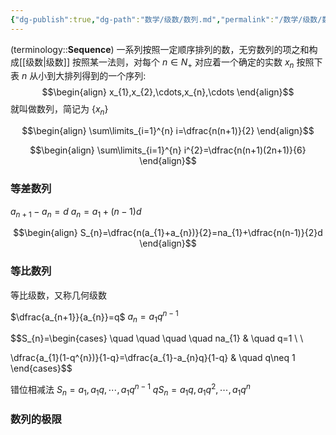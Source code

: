 ```yaml
---
{"dg-publish":true,"dg-path":"数学/级数/数列.md","permalink":"/数学/级数/数列/","dgPassFrontmatter":true,"noteIcon":"","created":"2024-05-21T15:20:28.297+08:00","updated":"2025-03-20T23:45:50.468+08:00"}
---
```



(terminology::**Sequence**)
一系列按照一定顺序排列的数，无穷数列的项之和构成[[级数\|级数]]
按照某一法则，对每个 $n \in N_{+}$  对应着一个确定的实数 $x_{n}$
按照下表 $n$ 从小到大排列得到的一个序列:
$$\begin{align}
x_{1},x_{2},\cdots,x_{n},\cdots
\end{align}$$
就叫做数列，简记为 $\left\{x_{n} \right\}$



$$\begin{align}
\sum\limits_{i=1}^{n} i=\dfrac{n(n+1)}{2}
\end{align}$$

$$\begin{align}
\sum\limits_{i=1}^{n} i^{2}=\dfrac{n(n+1)(2n+1)}{6}
\end{align}$$

### 等差数列
$a_{n+1}-a_{n}=d$
$a_{n}=a_{1}+(n-1)d$

$$\begin{align}
S_{n}=\dfrac{n(a_{1}+a_{n})}{2}=na_{1}+\dfrac{n(n-1)}{2}d
\end{align}$$




### 等比数列
等比级数，又称几何级数

$\dfrac{a_{n+1}}{a_{n}}=q$
$a_{n}=a_{1}q^{n-1}$


$$S_{n}=\begin{cases}
\quad \quad \quad \quad na_{1}  & \quad q=1 \\ \\

\dfrac{a_{1}(1-q^{n})}{1-q}=\dfrac{a_{1}-a_{n}q}{1-q} & \quad q\neq 1
\end{cases}$$

错位相减法
$S_{n}=a_{1} , a_{1}q , \cdots ,  a_{1}q^{n-1}$
$qS_{n}=a_{1}q , a_{1}q^{2} , \cdots ,  a_{1}q^{n}$


### 数列的极限


